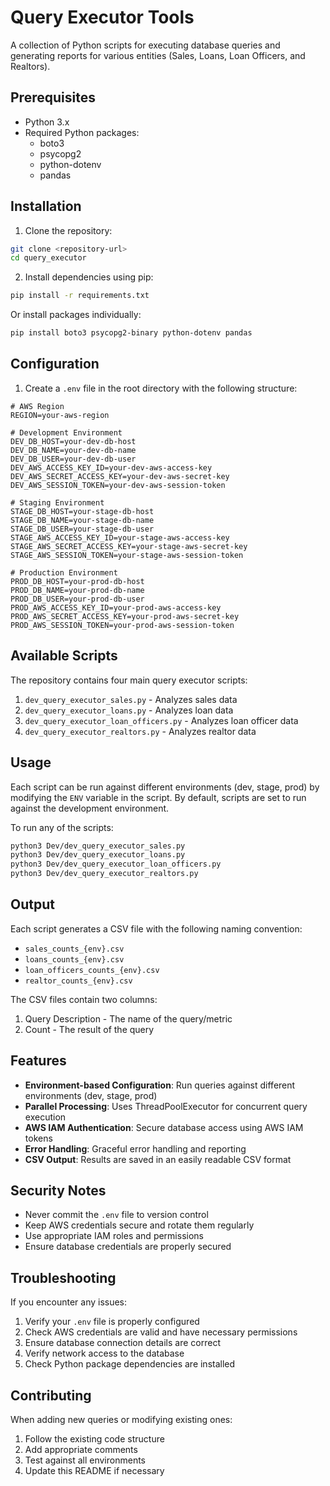 # Query Executor Tools

A collection of Python scripts for executing database queries and generating reports for various entities (Sales, Loans, Loan Officers, and Realtors).

## Prerequisites

- Python 3.x
- Required Python packages:
  - boto3
  - psycopg2
  - python-dotenv
  - pandas

## Installation

1. Clone the repository:

```bash
git clone <repository-url>
cd query_executor
```

2. Install dependencies using pip:

```bash
pip install -r requirements.txt
```

Or install packages individually:

```bash
pip install boto3 psycopg2-binary python-dotenv pandas
```

## Configuration

1. Create a `.env` file in the root directory with the following structure:

```env
# AWS Region
REGION=your-aws-region

# Development Environment
DEV_DB_HOST=your-dev-db-host
DEV_DB_NAME=your-dev-db-name
DEV_DB_USER=your-dev-db-user
DEV_AWS_ACCESS_KEY_ID=your-dev-aws-access-key
DEV_AWS_SECRET_ACCESS_KEY=your-dev-aws-secret-key
DEV_AWS_SESSION_TOKEN=your-dev-aws-session-token

# Staging Environment
STAGE_DB_HOST=your-stage-db-host
STAGE_DB_NAME=your-stage-db-name
STAGE_DB_USER=your-stage-db-user
STAGE_AWS_ACCESS_KEY_ID=your-stage-aws-access-key
STAGE_AWS_SECRET_ACCESS_KEY=your-stage-aws-secret-key
STAGE_AWS_SESSION_TOKEN=your-stage-aws-session-token

# Production Environment
PROD_DB_HOST=your-prod-db-host
PROD_DB_NAME=your-prod-db-name
PROD_DB_USER=your-prod-db-user
PROD_AWS_ACCESS_KEY_ID=your-prod-aws-access-key
PROD_AWS_SECRET_ACCESS_KEY=your-prod-aws-secret-key
PROD_AWS_SESSION_TOKEN=your-prod-aws-session-token
```

## Available Scripts

The repository contains four main query executor scripts:

1. `dev_query_executor_sales.py` - Analyzes sales data
2. `dev_query_executor_loans.py` - Analyzes loan data
3. `dev_query_executor_loan_officers.py` - Analyzes loan officer data
4. `dev_query_executor_realtors.py` - Analyzes realtor data

## Usage

Each script can be run against different environments (dev, stage, prod) by modifying the `ENV` variable in the script. By default, scripts are set to run against the development environment.

To run any of the scripts:

```bash
python3 Dev/dev_query_executor_sales.py
python3 Dev/dev_query_executor_loans.py
python3 Dev/dev_query_executor_loan_officers.py
python3 Dev/dev_query_executor_realtors.py
```

## Output

Each script generates a CSV file with the following naming convention:

- `sales_counts_{env}.csv`
- `loans_counts_{env}.csv`
- `loan_officers_counts_{env}.csv`
- `realtor_counts_{env}.csv`

The CSV files contain two columns:

1. Query Description - The name of the query/metric
2. Count - The result of the query

## Features

- **Environment-based Configuration**: Run queries against different environments (dev, stage, prod)
- **Parallel Processing**: Uses ThreadPoolExecutor for concurrent query execution
- **AWS IAM Authentication**: Secure database access using AWS IAM tokens
- **Error Handling**: Graceful error handling and reporting
- **CSV Output**: Results are saved in an easily readable CSV format

## Security Notes

- Never commit the `.env` file to version control
- Keep AWS credentials secure and rotate them regularly
- Use appropriate IAM roles and permissions
- Ensure database credentials are properly secured

## Troubleshooting

If you encounter any issues:

1. Verify your `.env` file is properly configured
2. Check AWS credentials are valid and have necessary permissions
3. Ensure database connection details are correct
4. Verify network access to the database
5. Check Python package dependencies are installed

## Contributing

When adding new queries or modifying existing ones:

1. Follow the existing code structure
2. Add appropriate comments
3. Test against all environments
4. Update this README if necessary
